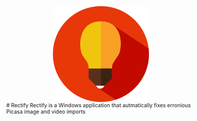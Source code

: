 <img src="https://raw.githubusercontent.com/sverrirs/Rectify/master/RectifyUI/images/light-bulb.png" style="display: block; margin: 0 auto;" />
# Rectify
Rectify is a Windows application that autmatically fixes erronious Picasa image and video imports
